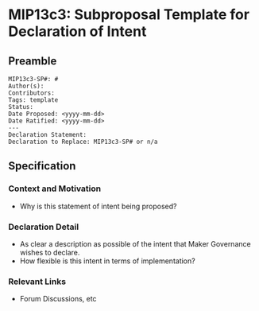 # MIP13c3: Subproposal Template for Declaration of Intent

## Preamble
```
MIP13c3-SP#: #
Author(s):
Contributors:
Tags: template
Status: 
Date Proposed: <yyyy-mm-dd>
Date Ratified: <yyyy-mm-dd>
---
Declaration Statement:
Declaration to Replace: MIP13c3-SP# or n/a
```
## Specification

### Context and Motivation

- Why is this statement of intent being proposed?

### Declaration Detail

- As clear a description as possible of the intent that Maker Governance wishes to declare.
- How flexible is this intent in terms of implementation?

### Relevant Links
    
- Forum Discussions, etc
